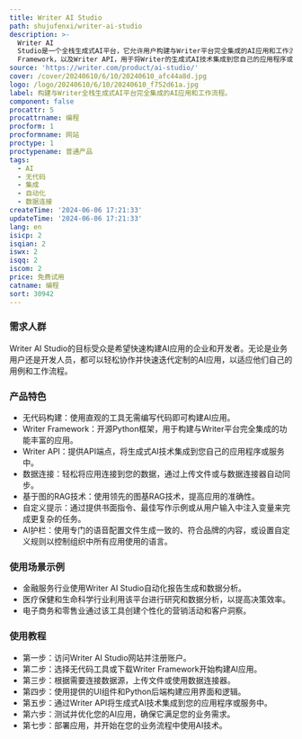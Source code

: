 ```yaml
---
title: Writer AI Studio
path: shujufenxi/writer-ai-studio
description: >-
  Writer AI
  Studio是一个全栈生成式AI平台，它允许用户构建与Writer平台完全集成的AI应用和工作流程。它提供了无代码工具，使任何人都能够构建自动化重复任务、生成资产或回答公司数据问题的应用。此外，它还提供了开源的Python框架Writer
  Framework，以及Writer API，用于将Writer的生成式AI技术集成到您自己的应用程序或服务中。
source: 'https://writer.com/product/ai-studio/'
cover: /cover/20240610/6/10/20240610_afc44a8d.jpg
logo: /logo/20240610/6/10/20240610_f752d61a.jpg
label: 构建与Writer全栈生成式AI平台完全集成的AI应用和工作流程。
component: false
procattr: 5
procattrname: 编程
procform: 1
procformname: 网站
proctype: 1
proctypename: 普通产品
tags:
  - AI
  - 无代码
  - 集成
  - 自动化
  - 数据连接
createTime: '2024-06-06 17:21:33'
updateTime: '2024-06-06 17:21:33'
lang: en
isicp: 2
isqian: 2
iswx: 2
isqq: 2
iscom: 2
price: 免费试用
catname: 编程
sort: 30942
---
```




### 需求人群
Writer AI Studio的目标受众是希望快速构建AI应用的企业和开发者。无论是业务用户还是开发人员，都可以轻松协作并快速迭代定制的AI应用，以适应他们自己的用例和工作流程。

### 产品特色
* 无代码构建：使用直观的工具无需编写代码即可构建AI应用。
* Writer Framework：开源Python框架，用于构建与Writer平台完全集成的功能丰富的应用。
* Writer API：提供API端点，将生成式AI技术集成到您自己的应用程序或服务中。
* 数据连接：轻松将应用连接到您的数据，通过上传文件或与数据连接器自动同步。
* 基于图的RAG技术：使用领先的图基RAG技术，提高应用的准确性。
* 自定义提示：通过提供书面指令、最佳写作示例或从用户输入中注入变量来完成更复杂的任务。
* AI护栏：使用专门的语音配置文件生成一致的、符合品牌的内容，或设置自定义规则以控制组织中所有应用使用的语言。

### 使用场景示例
* 金融服务行业使用Writer AI Studio自动化报告生成和数据分析。
* 医疗保健和生命科学行业利用该平台进行研究和数据分析，以提高决策效率。
* 电子商务和零售业通过该工具创建个性化的营销活动和客户洞察。

### 使用教程
* 第一步：访问Writer AI Studio网站并注册账户。
* 第二步：选择无代码工具或下载Writer Framework开始构建AI应用。
* 第三步：根据需要连接数据源，上传文件或使用数据连接器。
* 第四步：使用提供的UI组件和Python后端构建应用界面和逻辑。
* 第五步：通过Writer API将生成式AI技术集成到您的应用程序或服务中。
* 第六步：测试并优化您的AI应用，确保它满足您的业务需求。
* 第七步：部署应用，并开始在您的业务流程中使用AI技术。

  
